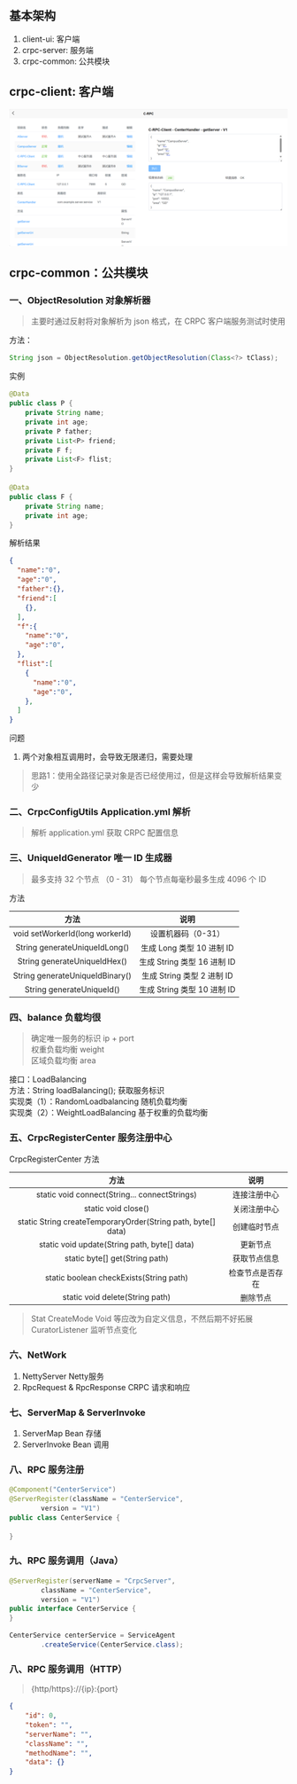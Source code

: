 ## 基本架构

1. client-ui: 客户端
2. crpc-server: 服务端
3. crpc-common: 公共模块
## crpc-client: 客户端

![CRPC控制台](./images/CRPC控制台.png)

## crpc-common：公共模块

### 一、ObjectResolution 对象解析器

> 主要时通过反射将对象解析为 json 格式，在 CRPC 客户端服务测试时使用

方法：
```java
String json = ObjectResolution.getObjectResolution(Class<?> tClass);
```
实例
```java
@Data
public class P {
    private String name;
    private int age;
    private P father;
    private List<P> friend;
    private F f;
    private List<F> flist;
}

@Data
public class F {
    private String name;
    private int age;
}
```
解析结果
```json
{
  "name":"0",
  "age":"0",
  "father":{},
  "friend":[
    {},
  ],
  "f":{
    "name":"0",
    "age":"0",
  },
  "flist":[
    {
      "name":"0",
      "age":"0",
    },
  ]
}

```

问题

1. 两个对象相互调用时，会导致无限递归，需要处理  
> 思路1：使用全路径记录对象是否已经使用过，但是这样会导致解析结果变少

### 二、CrpcConfigUtils Application.yml 解析

> 解析 application.yml 获取 CRPC 配置信息

### 三、UniqueIdGenerator 唯一 ID 生成器

> 最多支持 32 个节点 （0 - 31）
> 每个节点每毫秒最多生成 4096 个 ID

方法  

|               方法                |          说明           |  
|:-------------------------------:|:---------------------:|  
| void setWorkerId(long workerId) |      设置机器码（0-31）      |
|  String generateUniqueIdLong()  |  生成 Long 类型 10 进制 ID  |
|  String generateUniqueIdHex()   | 生成 String 类型 16 进制 ID |
| String generateUniqueIdBinary() | 生成 String 类型 2 进制 ID  |
|    String generateUniqueId()    | 生成 String 类型 10 进制 ID |

### 四、balance 负载均很

> 确定唯一服务的标识 ip + port  
> 权重负载均衡 weight  
> 区域负载均衡 area  

接口：LoadBalancing  
方法：String loadBalancing(); 获取服务标识  
实现类（1）：RandomLoadbalancing 随机负载均衡  
实现类（2）：WeightLoadBalancing 基于权重的负载均衡

### 五、CrpcRegisterCenter 服务注册中心

CrpcRegisterCenter 方法

|                              方法                              |    说明    |
|:------------------------------------------------------------:|:--------:|
|        static void connect(String... connectStrings)         |  连接注册中心  |
|                     static void close()                      |  关闭注册中心  |
| static String createTemporaryOrder(String path, byte[] data) |  创建临时节点  |
|         static void update(String path, byte[] data)         |   更新节点   |
|                static byte[] get(String path)                |  获取节点信息  |
|             static boolean checkExists(String path)              | 检查节点是否存在 |
|               static void delete(String path)                |   删除节点   |

> Stat CreateMode Void 等应改为自定义信息，不然后期不好拓展  
> CuratorListener 监听节点变化

### 六、NetWork

1. NettyServer Netty服务
2. RpcRequest & RpcResponse CRPC 请求和响应

### 七、ServerMap & ServerInvoke

1. ServerMap Bean 存储
2. ServerInvoke Bean 调用

### 八、RPC 服务注册

```java
@Component("CenterService")
@ServerRegister(className = "CenterService", 
        version = "V1")
public class CenterService {

}
```

### 九、RPC 服务调用（Java）

```java
@ServerRegister(serverName = "CrpcServer", 
        className = "CenterService", 
        version = "V1")
public interface CenterService {
}
```

```java
CenterService centerService = ServiceAgent
        .createService(CenterService.class);
```

### 八、RPC 服务调用（HTTP）

> {http/https}://{ip}:{port}

```json
{
    "id": 0,
    "token": "",
    "serverName": "",
    "className": "",
    "methodName": "",
    "data": {}
}
```

